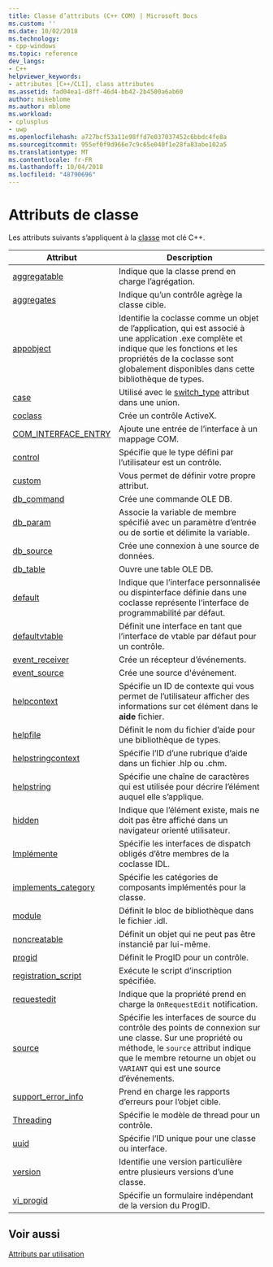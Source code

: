 ```yaml
---
title: Classe d’attributs (C++ COM) | Microsoft Docs
ms.custom: ''
ms.date: 10/02/2018
ms.technology:
- cpp-windows
ms.topic: reference
dev_langs:
- C++
helpviewer_keywords:
- attributes [C++/CLI], class attributes
ms.assetid: fad04ea1-d8ff-46d4-bb42-2b4500a6ab60
author: mikeblome
ms.author: mblome
ms.workload:
- cplusplus
- uwp
ms.openlocfilehash: a727bcf53a11e98ffd7e037037452c6bbdc4fe8a
ms.sourcegitcommit: 955ef0f9d966e7c9c65e040f1e28fa83abe102a5
ms.translationtype: MT
ms.contentlocale: fr-FR
ms.lasthandoff: 10/04/2018
ms.locfileid: "48790696"
---
```

# <a name="class-attributes"></a>Attributs de classe

Les attributs suivants s’appliquent à la [classe](../../cpp/class-cpp.md) mot clé C++.

|Attribut|Description|
|---------------|-----------------|
|[aggregatable](aggregatable.md)|Indique que la classe prend en charge l’agrégation.|
|[aggregates](aggregates.md)|Indique qu’un contrôle agrège la classe cible.|
|[appobject](appobject.md)|Identifie la coclasse comme un objet de l’application, qui est associé à une application .exe complète et indique que les fonctions et les propriétés de la coclasse sont globalement disponibles dans cette bibliothèque de types.|
|[case](case-cpp.md)|Utilisé avec le [switch_type](switch-type.md) attribut dans une union.|
|[coclass](coclass.md)|Crée un contrôle ActiveX.|
|[COM_INTERFACE_ENTRY](com-interface-entry-cpp.md)|Ajoute une entrée de l’interface à un mappage COM.|
|[control](control.md)|Spécifie que le type défini par l’utilisateur est un contrôle.|
|[custom](custom-cpp.md)|Vous permet de définir votre propre attribut.|
|[db_command](db-command.md)|Crée une commande OLE DB.|
|[db_param](db-param.md)|Associe la variable de membre spécifié avec un paramètre d’entrée ou de sortie et délimite la variable.|
|[db_source](db-source.md)|Crée une connexion à une source de données.|
|[db_table](db-table.md)|Ouvre une table OLE DB.|
|[default](default-cpp.md)|Indique que l’interface personnalisée ou dispinterface définie dans une coclasse représente l’interface de programmabilité par défaut.|
|[defaultvtable](defaultvtable.md)|Définit une interface en tant que l’interface de vtable par défaut pour un contrôle.|
|[event_receiver](event-receiver.md)|Crée un récepteur d’événements.|
|[event_source](event-source.md)|Crée une source d'événement.|
|[helpcontext](helpcontext.md)|Spécifie un ID de contexte qui vous permet de l’utilisateur afficher des informations sur cet élément dans le **aide** fichier.|
|[helpfile](helpfile.md)|Définit le nom du fichier d’aide pour une bibliothèque de types.|
|[helpstringcontext](helpstringcontext.md)|Spécifie l’ID d’une rubrique d’aide dans un fichier .hlp ou .chm.|
|[helpstring](helpstring.md)|Spécifie une chaîne de caractères qui est utilisée pour décrire l’élément auquel elle s’applique.|
|[hidden](hidden.md)|Indique que l’élément existe, mais ne doit pas être affiché dans un navigateur orienté utilisateur.|
|[Implémente](implements-cpp.md)|Spécifie les interfaces de dispatch obligés d’être membres de la coclasse IDL.|
|[implements_category](implements-category.md)|Spécifie les catégories de composants implémentés pour la classe.|
|[module](module-cpp.md)|Définit le bloc de bibliothèque dans le fichier .idl.|
|[noncreatable](noncreatable.md)|Définit un objet qui ne peut pas être instancié par lui-même.|
|[progid](progid.md)|Définit le ProgID pour un contrôle.|
|[registration_script](registration-script.md)|Exécute le script d’inscription spécifiée.|
|[requestedit](requestedit.md)|Indique que la propriété prend en charge la `OnRequestEdit` notification.|
|[source](source-cpp.md)|Spécifie les interfaces de source du contrôle des points de connexion sur une classe. Sur une propriété ou méthode, le `source` attribut indique que le membre retourne un objet ou `VARIANT` qui est une source d’événements.|
|[support_error_info](support-error-info.md)|Prend en charge les rapports d’erreurs pour l’objet cible.|
|[Threading](threading-cpp.md)|Spécifie le modèle de thread pour un contrôle.|
|[uuid](uuid-cpp-attributes.md)|Spécifie l’ID unique pour une classe ou interface.|
|[version](version-cpp.md)|Identifie une version particulière entre plusieurs versions d’une classe.|
|[vi_progid](vi-progid.md)|Spécifie un formulaire indépendant de la version du ProgID.|

## <a name="see-also"></a>Voir aussi

[Attributs par utilisation](attributes-by-usage.md)